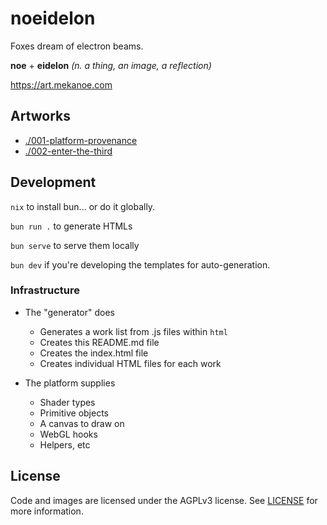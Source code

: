 # noeidelon

Foxes dream of electron beams.

**noe** + **eidelon** _(n. a thing, an image, a reflection)_

https://art.mekanoe.com

## Artworks

- [./001-platform-provenance](https://art.mekanoe.com/001-platform-provenance)
- [./002-enter-the-third](https://art.mekanoe.com/002-enter-the-third)

## Development

`nix` to install bun... or do it globally.

`bun run .` to generate HTMLs

`bun serve` to serve them locally

`bun dev` if you're developing the templates for auto-generation.

### Infrastructure

- The "generator" does

  - Generates a work list from .js files within `html`
  - Creates this README.md file
  - Creates the index.html file
  - Creates individual HTML files for each work

- The platform supplies
  - Shader types
  - Primitive objects
  - A canvas to draw on
  - WebGL hooks
  - Helpers, etc

## License

Code and images are licensed under the AGPLv3 license. See [LICENSE](./LICENSE) for more information.
